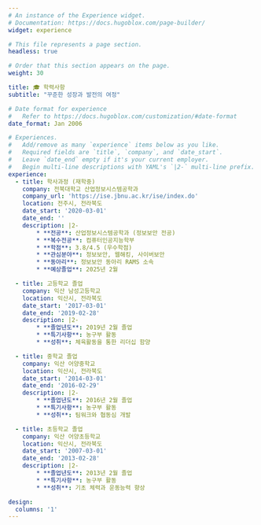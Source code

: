 ```yaml
---
# An instance of the Experience widget.
# Documentation: https://docs.hugoblox.com/page-builder/
widget: experience

# This file represents a page section.
headless: true

# Order that this section appears on the page.
weight: 30

title: 🎓 학력사항
subtitle: "꾸준한 성장과 발전의 여정"

# Date format for experience
#   Refer to https://docs.hugoblox.com/customization/#date-format
date_format: Jan 2006

# Experiences.
#   Add/remove as many `experience` items below as you like.
#   Required fields are `title`, `company`, and `date_start`.
#   Leave `date_end` empty if it's your current employer.
#   Begin multi-line descriptions with YAML's `|2-` multi-line prefix.
experience:
  - title: 학사과정 (재학중)
    company: 전북대학교 산업정보시스템공학과
    company_url: 'https://ise.jbnu.ac.kr/ise/index.do'
    location: 전주시, 전라북도
    date_start: '2020-03-01'
    date_end: ''
    description: |2-
        * **전공**: 산업정보시스템공학과 (정보보안 전공)
        * **복수전공**: 컴퓨터인공지능학부
        * **학점**: 3.8/4.5 (우수학점)
        * **관심분야**: 정보보안, 웹해킹, 사이버보안
        * **동아리**: 정보보안 동아리 RAMS 소속
        * **예상졸업**: 2025년 2월

  - title: 고등학교 졸업
    company: 익산 남성고등학교
    location: 익산시, 전라북도
    date_start: '2017-03-01'
    date_end: '2019-02-28'
    description: |2-
        * **졸업년도**: 2019년 2월 졸업
        * **특기사항**: 농구부 활동
        * **성취**: 체육활동을 통한 리더십 함양

  - title: 중학교 졸업
    company: 익산 어양중학교
    location: 익산시, 전라북도
    date_start: '2014-03-01'
    date_end: '2016-02-29'
    description: |2-
        * **졸업년도**: 2016년 2월 졸업
        * **특기사항**: 농구부 활동
        * **성취**: 팀워크와 협동심 개발

  - title: 초등학교 졸업
    company: 익산 어양초등학교
    location: 익산시, 전라북도
    date_start: '2007-03-01'
    date_end: '2013-02-28'
    description: |2-
        * **졸업년도**: 2013년 2월 졸업
        * **특기사항**: 농구부 활동
        * **성취**: 기초 체력과 운동능력 향상

design:
  columns: '1'
---
```

